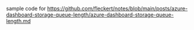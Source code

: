 sample code for https://github.com/fleckert/notes/blob/main/posts/azure-dashboard-storage-queue-length/azure-dashboard-storage-queue-length.md 